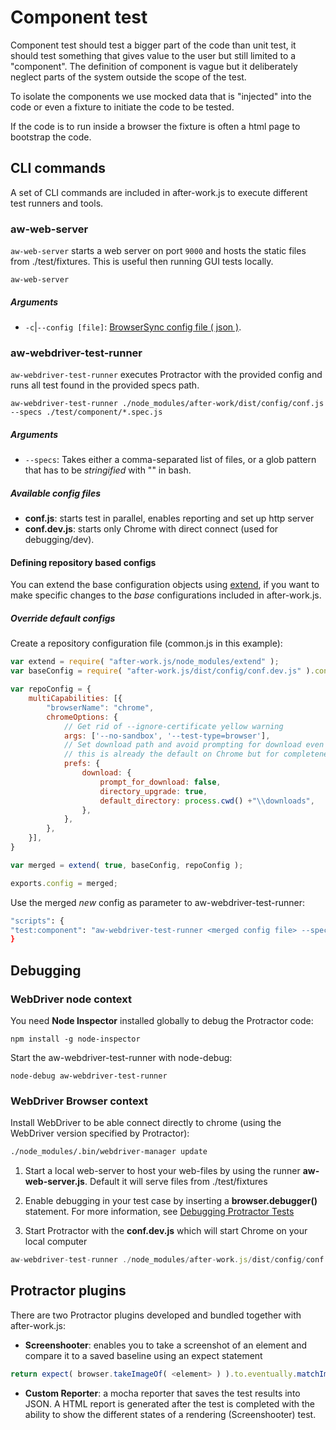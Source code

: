 # Component test
Component test should test a bigger part of the code than unit test, it should test something that gives value to the user but still limited to a "component". The definition of component is vague but it deliberately neglect parts of the system outside the scope of the test.

To isolate the components we use mocked data that is "injected" into the code or even a fixture to initiate the code to be tested.

If the code is to run inside a browser the fixture is often a html page to bootstrap the code.

## CLI commands
A set of CLI commands are included in after-work.js to execute different test runners and tools.

### aw-web-server
`aw-web-server` starts a web server on port `9000` and hosts the static files from ./test/fixtures. This is useful then running GUI tests locally.
```
aw-web-server
```
##### Arguments
  * `-c`|`--config [file]`:  [BrowserSync config file ( json )](https://www.browsersync.io/docs/options/).

### aw-webdriver-test-runner
`aw-webdriver-test-runner` executes Protractor with the provided config and runs all test found in the provided specs path.
```
aw-webdriver-test-runner ./node_modules/after-work/dist/config/conf.js --specs ./test/component/*.spec.js
```
##### Arguments
  * `--specs`: Takes either a comma-separated list of files, or a glob pattern that has to be *stringified* with "<pattern>" in bash.

##### Available config files
  * **conf.js**: starts test in parallel, enables reporting and set up http server
  * **conf.dev.js**: starts only Chrome with direct connect (used for debugging/dev).

#### Defining repository based configs
You can extend the base configuration objects using [extend](https://www.npmjs.com/package/extend), if you want to make specific changes to the *base* configurations included in after-work.js.

##### Override default configs
Create a repository configuration file (common.js in this example):

```js
var extend = require( "after-work.js/node_modules/extend" );
var baseConfig = require( "after-work.js/dist/config/conf.dev.js" ).config;

var repoConfig = {
	multiCapabilities: [{
		"browserName": "chrome",
		chromeOptions: {
			// Get rid of --ignore-certificate yellow warning
			args: ['--no-sandbox', '--test-type=browser'],
			// Set download path and avoid prompting for download even though
			// this is already the default on Chrome but for completeness
			prefs: {
				download: {
					prompt_for_download: false,
					directory_upgrade: true,
					default_directory: process.cwd() +"\\downloads",
				},
			},
		},
	}],
}

var merged = extend( true, baseConfig, repoConfig );

exports.config = merged;
```

Use the merged *new* config as parameter to aw-webdriver-test-runner:

```sh
"scripts": {
"test:component": "aw-webdriver-test-runner <merged config file> --specs <grep pattern>"
}
```

## Debugging

### WebDriver node context
You need **Node Inspector** installed globally to debug the Protractor code:
```
npm install -g node-inspector
```
Start the aw-webdriver-test-runner with node-debug:
```
node-debug aw-webdriver-test-runner
```

### WebDriver Browser context
Install WebDriver to be able connect directly to chrome (using the WebDriver version specified by Protractor):

```sh
./node_modules/.bin/webdriver-manager update
```

1. Start a local web-server to host your web-files by using the runner **aw-web-server.js**. Default it will serve files from ./test/fixtures

2. Enable debugging in your test case by inserting a **browser.debugger()** statement. For more information, see [Debugging Protractor Tests](https://github.com/angular/protractor/blob/master/docs/debugging.md)

3. Start Protractor with the **conf.dev.js** which will start Chrome on your local computer

```js
aw-webdriver-test-runner ./node_modules/after-work.js/dist/config/conf.dev.js --specs ./test/component/*.comp.spec.js
```

## Protractor plugins
There are  two Protractor plugins developed and bundled together with after-work.js:
* **Screenshooter**: enables you to take a screenshot of an element and compare it to a saved baseline using an expect statement

```js
return expect( browser.takeImageOf( <element> ) ).to.eventually.matchImageOf( <baseline> );
```
* **Custom Reporter**: a mocha reporter that saves the test results into JSON. A HTML report is generated after the test is completed with the ability to show the different states of a rendering (Screenshooter) test.
